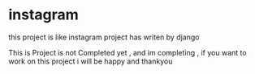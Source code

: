 # instagram
this project is like instagram project has writen by django

This is Project is not Completed yet , and im completing , if you want to work on this project i will be happy and thankyou

